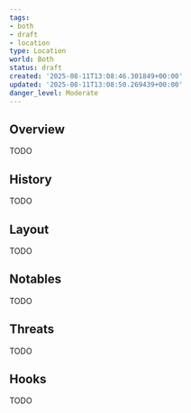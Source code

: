 ```yaml
---
tags:
- both
- draft
- location
type: Location
world: Both
status: draft
created: '2025-08-11T13:08:46.301849+00:00'
updated: '2025-08-11T13:08:50.269439+00:00'
danger_level: Moderate
---
```



## Overview

TODO
## History

TODO
## Layout

TODO
## Notables

TODO
## Threats

TODO
## Hooks

TODO
